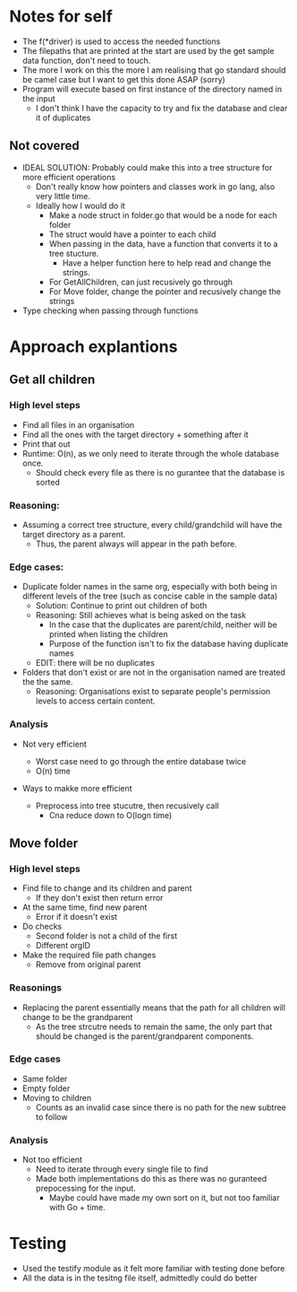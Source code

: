 # Notes for self 

- The f(*driver) is used to access the needed functions
- The filepaths that are printed at the start are used by the get sample data function, don't need to touch.
- The more I work on this the more I am realising that go standard should be camel case but I want to get this done ASAP (sorry) 
- Program will execute based on first instance of the directory named in the input
    - I don't think I have the capacity to try and fix the database and clear it of duplicates

## Not covered
- IDEAL SOLUTION: Probably could make this into a tree structure for more efficient operations
    - Don't really know how pointers and classes work in go lang, also very little time. 
    - Ideally how I would do it 
        - Make a node struct in folder.go that would be a node for each folder
        - The struct would have a pointer to each child
        - When passing in the data, have a function that converts it to a tree stucture. 
            - Have a helper function here to help read and change the strings. 
        - For GetAllChildren, can just recusively go through 
        - For Move folder, change the pointer and recusively change the strings
- Type checking when passing through functions 


# Approach explantions
## Get all children
### High level steps
- Find all files in an organisation 
- Find all the ones with the target directory + something after it
- Print that out
- Runtime: O(n), as we only need to iterate through the whole database once.
    - Should check every file as there is no gurantee that the database is sorted
### Reasoning:
- Assuming a correct tree structure, every child/grandchild will have the target directory as a parent.
    - Thus, the parent always will appear in the path before. 
### Edge cases:
- Duplicate folder names in the same org, especially with both being in different levels of the tree (such as concise cable in the sample data)
    - Solution: Continue to print out children of both
    - Reasoning: Still achieves what is being asked on the task
        - In the case that the duplicates are parent/child, neither will be printed when listing the children 
        - Purpose of the function isn't to fix the database having duplicate names
    - EDIT: there will be no duplicates
- Folders that don't exist or are not in the organisation named are treated the the same. 
    - Reasoning: Organisations exist to separate people's permission levels to access certain content. 
### Analysis 
- Not very efficient 
    - Worst case need to go through the entire database twice  
    - O(n) time

- Ways to makke more efficient
    - Preprocess into tree stucutre, then recusively call 
        - Cna reduce down to O(logn time)

## Move folder 
### High level steps 
- Find file to change and its children and parent
    - If they don't exist then return error
- At the same time, find new parent
    - Error if it doesn't exist
- Do checks 
    - Second folder is not a child of the first 
    - Different orgID 
- Make the required file path changes 
    - Remove from original parent 

### Reasonings 
- Replacing the parent essentially means that the path for all children will change to be the grandparent
    - As the tree strcutre needs to remain the same, the only part that should be changed is the parent/grandparent components.
### Edge cases
- Same folder
- Empty folder
- Moving to children 
    - Counts as an invalid case since there is no path for the new subtree to follow
### Analysis 
- Not too efficient
    - Need to iterate through every single file to find 
    - Made both implementations do this as there was no guranteed prepocessing for the input. 
        - Maybe could have made my own sort on it, but not too familiar with Go + time. 
# Testing
- Used the testify module as it felt more familiar with testing done before 
- All the data is in the tesitng file itself, admittedly could do better 

